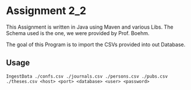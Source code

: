 # Assignment 2_2
This Assignment is written in Java using Maven and various Libs.
The Schema used is the one, we were provided by Prof. Boehm.

The goal of this Program is to import the CSVs provided into out Database.

## Usage
```IngestData ./confs.csv ./journals.csv ./persons.csv ./pubs.csv ./theses.csv <host> <port> <database> <user> <password>```
